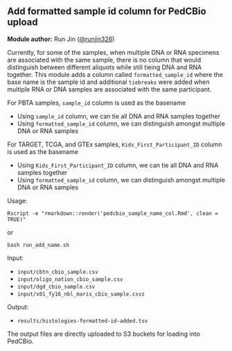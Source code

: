 ## Add formatted sample id column for PedCBio upload

**Module author:** Run Jin ([@runjin326](https://github.com/runjin326))

Currently, for some of the samples, when multiple DNA or RNA specimens are associated with the same sample, there 
is no column that would distinguish between different aliquots while still tieing DNA and RNA together.
This module adds a column called `formatted_sample_id` where the base name is the sample id and additional `tiebreaks` were added when multiple RNA or DNA samples are associated with the same participant.

For PBTA samples, `sample_id` column is used as the basename
- Using `sample_id` column, we can tie all DNA and RNA samples together
- Using `formatted_sample_id` column, we can distinguish amongst multiple DNA or RNA samples 

For TARGET, TCGA, and GTEx samples, `Kids_First_Participant_ID` column is used as the basename
- Using `Kids_First_Participant_ID` column, we can tie all DNA and RNA samples together
- Using `formatted_sample_id` column, we can distinguish amongst multiple DNA or RNA samples 

Usage:
  ```
Rscript -e "rmarkdown::render('pedcbio_sample_name_col.Rmd', clean = TRUE)"

```
or
```
bash run_add_name.sh
```

Input:
- `input/cbtn_cbio_sample.csv`
- `input/oligo_nation_cbio_sample.csv`
- `input/dgd_cbio_sample.csv`
- `input/x01_fy16_nbl_maris_cbio_sample.csvz`

Output:
- `results/histologies-formatted-id-added.tsv`

The output files are directly uploaded to S3 buckets for loading into PedCBio.
